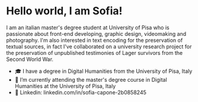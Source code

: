 # Hello world, I am Sofia!


I am an italian master's degree student at University of Pisa who is passionate about front-end developing, graphic design, videomaking and photography.
I'm also interested in text encoding for the preservation of textual sources, in fact I've collaborated on a university research project for the preservation of unpublished testimonies of Lager survivors from the Second World War.



- 🎓 I have a degree in Digital Humanities from the University of Pisa, Italy
- 📕 I’m currently attending the master's degree course in Digital Humanities at the University of Pisa, Italy
- 💬 Linkedin: linkedin.com/in/sofia-capone-2b0858245


<!---
sofiacapone/sofiacapone is a ✨ special ✨ repository because its `README.md` (this file) appears on your GitHub profile.
You can click the Preview link to take a look at your changes.
--->
